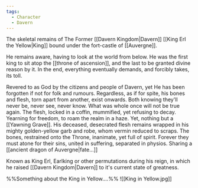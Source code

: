```yaml
---
tags:
  - Character
  - Davern
---
```

The skeletal remains of The Former [[Davern Kingdom|Davern]] [[King Erl the Yellow|King]] bound under the fort-castle of [[Auvergne]].

He remains aware, having to look at the world from below.
He was the first king to sit atop the [[throne of ascension]], and the last to be granted divine reason by it. In the end, everything eventually demands, and forcibly takes, its toll. 



Revered to as God by the citizens and people of Davern, yet He has been forgotten if not for folk and rumours. Regardless, as if for spite, his bones and flesh, torn apart from another, exist onwards. 
Both knowing they'll never be, never see, never know. What was whole once will not be true again. 
The flesh, locked in a coffin, mummified, yet refusing to decay. 
Yearning for freedom, to roam the realm in a haze. 
	Yet, nothing but a [[Yawning Grave]]. 
His deceased, desecrated flesh remains wrapped in his mighty golden-yellow garb and robe, whom vermin reduced to scraps.
The bones, restrained onto the Throne, inanimate, yet full of spirit. 
Forever they must atone for their sins, united in suffering, separated in physios. 
Sharing a [[ancient dragon of Auvergne|fate...]]


Known as King Erl, Earlking or other permutations during his reign, in which he raised [[Davern Kingdom|Davern]] to it's current state of greatness. 

%%Something about the King in Yellow....%%
![[King in Yellow.jpg]]